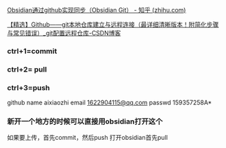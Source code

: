 [Obsidian通过github实现同步（Obsidian Git） - 知乎 (zhihu.com)](https://zhuanlan.zhihu.com/p/657924375)

[【精选】Github——git本地仓库建立与远程连接（最详细清晰版本！附简化步骤与常见错误）_git配置远程仓库-CSDN博客](https://blog.csdn.net/qq_29493173/article/details/113094143)

### ctrl+1=commit 
### ctrl+2= pull
### ctrl+3=push

github name aixiaozhi
email 1622904115@qq.com
passwd 159357258A*
### 新开一个地方的时候可以直接用obsidian打开这个

如果要上传，首先commit，然后push
打开obsidian首先pull